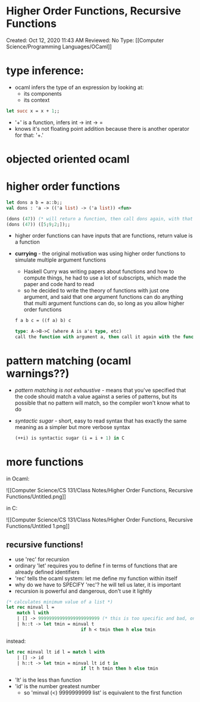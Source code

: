 # Higher Order Functions, Recursive Functions

Created: Oct 12, 2020 11:43 AM
Reviewed: No
Type: [[Computer Science/Programming Languages/OCaml]]

# type inference:

- ocaml infers the type of an expression by looking at:
    - its components
    - its context

```ocaml
let succ x = x + 1;;
```

- '+' is a function, infers int → int → = <fun>
- knows it's not floating point addition because there is another operator for that: '+.'

# objected oriented ocaml

# higher order functions

```ocaml
let dons a b = a::b;;
val dons : 'a -> (('a list) -> ('a list)) <fun>

(dons (47)) (* will return a function, then call dons again, with that function as the second argument *)
(dons (47)) ([5;9;2;]);; 
```

- higher order functions can have inputs that are functions, return value is a function
- **currying** - the original motivation was using higher order functions to simulate multiple argument functions
    - Haskell Curry was writing papers about functions and how to compute things, he had to use a lot of subscripts, which made the paper and code hard to read
    - so he decided to write the theory of functions with just one argument, and said that one argument functions can do anything that multi argument functions can do, so long as you allow higher order functions

    ```ocaml
    f a b c = ((f a) b) c

    type: A->B->C (where A is a's type, etc) 
    call the function with argument a, then call it again with the function it returns as argument B, etc
    ```

# pattern matching  (ocaml warnings??)

- *pattern matching is not exhaustive* - means that you've specified that the code should match a value against a series of patterns, but its possible that no pattern will match, so the compiler won't know what to do
- *syntactic sugar* - short, easy to read syntax that has exactly the same meaning as a simpler but more verbose syntax

    ```ocaml
    (++i) is syntactic sugar (i = i + 1) in C
    ```

# more functions

in Ocaml: 

![[Computer Science/CS 131/Class Notes/Higher Order Functions, Recursive Functions/Untitled.png]]

in C: 

![[Computer Science/CS 131/Class Notes/Higher Order Functions, Recursive Functions/Untitled 1.png]]

## recursive functions!

- use 'rec' for recursion
- ordinary 'let' requires you to define f in terms of functions that are already defined identifiers
- 'rec' tells the ocaml system: let me define my function within itself
- why do we have to SPECIFY 'rec'? he will tell us later, it is important
- recursion is powerful and dangerous, don't use it lightly

```ocaml
(* calculates minimum value of a list *)
let rec minval l = 
	match l with 
	| [] -> 99999999999999999999999 (* this is too specific and bad, only works with lists of ints *)
	| h::t -> let tmin = minval t
							if h < tmin then h else tmin 
```

instead: 

```ocaml
let rec minval lt id l = match l with 
	| [] -> id
	| h::t -> let tmin = minval lt id t in 
							if lt h tmin then h else tmin
```

- 'lt' is the less than function
- 'id' is the number greatest number
    - so 'minval (<) 9999999999 list' is equivalent to the first function